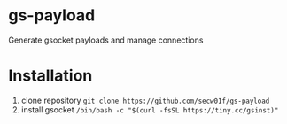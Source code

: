 # gs-payload
Generate gsocket payloads and manage connections

# Installation
1. clone repository ```git clone https://github.com/secw01f/gs-payload```
2. install gsocket  ```/bin/bash -c "$(curl -fsSL https://tiny.cc/gsinst)"```
